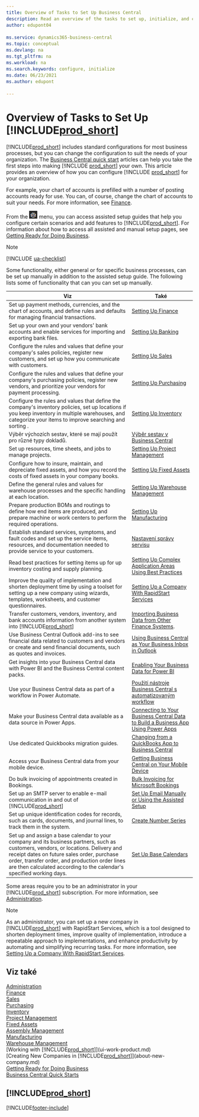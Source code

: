 ```yaml
---
title: Overview of Tasks to Set Up Business Central
description: Read an overview of the tasks to set up, initialize, and configure Business Central to suit your needs.
author: edupont04

ms.service: dynamics365-business-central
ms.topic: conceptual
ms.devlang: na
ms.tgt_pltfrm: na
ms.workload: na
ms.search.keywords: configure, initialize
ms.date: 06/23/2021
ms.author: edupont

---
```

# Overview of Tasks to Set Up [!INCLUDE[prod_short](includes/prod_short.md)]

[!INCLUDE[prod_short](includes/prod_short.md)] includes standard configurations for most business processes, but you can change the configuration to suit the needs of your organization. The [Business Central quick start](quick-start-business-central.md) articles can help you take the first steps into making [!INCLUDE [prod_short](includes/prod_short.md)] your own. This article provides an overview of how you can configure [!INCLUDE [prod_short](includes/prod_short.md)] for your organization.

For example, your chart of accounts is prefilled with a number of posting accounts ready for use. You can, of course, change the chart of accounts to suit your needs. For more information, see [Finance](finance.md).

From the ![Sprocket icon to open the Settings menu.](media/ui-experience/settings_icon_small.png) menu, you can access assisted setup guides that help you configure certain scenarios and add features to [!INCLUDE[prod_short](includes/prod_short.md)]. For information about how to access all assisted and manual setup pages, see [Getting Ready for Doing Business](ui-get-ready-business.md).

> [!NOTE]
> [!INCLUDE [ua-checklist](includes/ua-checklist.md)]

Some functionality, either general or for specific business processes, can be set up manually in addition to the assisted setup guide. The following lists some of functionality that can you can set up manually.

| Viz | Také |
| --- | --- |
| Set up payment methods, currencies, and the chart of accounts, and define rules and defaults for managing financial transactions. | [Setting Up Finance](finance-setup-finance.md) |
| Set up your own and your vendors' bank accounts and enable services for importing and exporting bank files. | [Setting Up Banking](bank-setup-banking.md) |
| Configure the rules and values that define your company's sales policies, register new customers, and set up how you communicate with customers. | [Setting Up Sales](sales-setup-sales.md) |
| Configure the rules and values that define your company's purchasing policies, register new vendors, and prioritize your vendors for payment processing. | [Setting Up Purchasing](purchasing-setup-purchasing.md) |
| Configure the rules and values that define the company's inventory policies, set up locations if you keep inventory in multiple warehouses, and categorize your items to improve searching and sorting . | [Setting Up Inventory](inventory-setup-inventory.md) |
| Výběr výchozích sestav, které se mají použít pro různé typy dokladů. | [Výběr sestav v Business Central](across-report-selections.md) |
| Set up resources, time sheets, and jobs to manage projects. | [Setting Up Project Management](projects-setup-projects.md) |
| Configure how to insure, maintain, and depreciate fixed assets, and how you record the costs of fixed assets in your company books. | [Setting Up Fixed Assets](fa-setup.md) |
| Define the general rules and values for warehouse processes and the specific handling at each location. | [Setting Up Warehouse Management](warehouse-setup-warehouse.md) |
| Prepare production BOMs and routings to define how end items are produced, and prepare machine or work centers to perform the required operations. | [Setting Up Manufacturing](production-configure-production-processes.md) |
| Establish standard services, symptoms, and fault codes and set up the service items, resources, and documentation needed to provide service to your customers. | [Nastavení správy servisu](service-setup-service.md) |
| Read best practices for setting items up for up inventory costing and supply planning. | [Setting Up Complex Application Areas Using Best Practices](set-up-complex-application-areas-using-best-practices.md) |
| Improve the quality of implementation and shorten deployment time by using a toolset for setting up a new company using wizards, templates, worksheets, and customer questionnaires. | [Setting Up a Company With RapidStart Services](admin-set-up-a-company-with-rapidstart.md) |
| Transfer customers, vendors, inventory, and bank accounts information from another system into [!INCLUDE[prod_short](includes/prod_short.md)] | [Importing Business Data from Other Finance Systems](across-import-data-configuration-packages.md). |
| Use Business Central Outlook add-ins to see financial data related to customers and vendors or create and send financial documents, such as quotes and invoices. | [Using Business Central as Your Business Inbox in Outlook](admin-outlook.md) |
| Get insights into your Business Central data with Power BI and the Business Central content packs. | [Enabling Your Business Data for Power BI](admin-powerbi.md) |
| Use your Business Central data as part of a workflow in Power Automate. | [Použití nástroje Business Central s automatizovaným workflow ](across-how-use-financials-data-source-flow.md) |
| Make your Business Central data available as a data source in Power Apps. | [Connecting to Your Business Central Data to Build a Business App Using Power Apps](across-how-use-financials-data-source-powerapps.md) |
| Use dedicated Quickbooks migration guides. | [Changing from a QuickBooks App to Business Central](across-quickbooks-to-business-edition.md) |
| Access your Business Central data from your mobile device. | [Getting Business Central on Your Mobile Device](install-mobile-app.md) |
| Do bulk invoicing of appointments created in Bookings. | [Bulk Invoicing for Microsoft Bookings](finance-bookings.md) |
| Set up an SMTP server to enable e-mail communication in and out of [!INCLUDE[prod_short](includes/prod_short.md)] | [Set Up Email Manually or Using the Assisted Setup](admin-how-setup-email.md) |
| Set up unique identification codes for records, such as cards, documents, and journal lines, to track them in the system. | [Create Number Series](ui-create-number-series.md) |
| Set up and assign a base calendar to your company and its business partners, such as customers, vendors, or locations. Delivery and receipt dates on future sales order, purchase order, transfer order, and production order lines are then calculated according to the calendar's specified working days. | [Set Up Base Calendars](across-how-to-assign-base-calendars.md) |

Some areas require you to be an administrator in your [!INCLUDE[prod_short](includes/prod_short.md)] subscription. For more information, see [Administration](admin-setup-and-administration.md).

> [!NOTE]
> As an administrator, you can set up a new company in [!INCLUDE[prod_short](includes/prod_short.md)] with RapidStart Services, which is a tool designed to shorten deployment times, improve quality of implementation, introduce a repeatable approach to implementations, and enhance productivity by automating and simplifying recurring tasks. For more information, see [Setting Up a Company With RapidStart Services](admin-set-up-a-company-with-rapidstart.md).

## Viz také

[Administration](admin-setup-and-administration.md)  
[Finance](finance.md)  
[Sales](sales-manage-sales.md)  
[Purchasing](purchasing-manage-purchasing.md)  
[Inventory](inventory-manage-inventory.md)  
[Project Management](projects-manage-projects.md)  
[Fixed Assets](fa-manage.md)  
[Assembly Management](assembly-assemble-items.md)  
[Manufacturing](production-manage-manufacturing.md)  
[Warehouse Management](warehouse-manage-warehouse.md)  
[Working with [!INCLUDE[prod_short](includes/prod_short.md)]](ui-work-product.md)  
[Creating New Companies in [!INCLUDE[prod_short](includes/prod_short.md)]](about-new-company.md)  
[Getting Ready for Doing Business](ui-get-ready-business.md)  
[Business Central Quick Starts](quick-start-business-central.md)

## [!INCLUDE[prod_short](includes/free_trial_md.md)]


[!INCLUDE[footer-include](includes/footer-banner.md)]